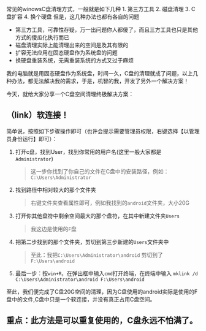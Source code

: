 常见的winowsC盘清理方式，一般就是如下几种
	1. 第三方工具
	2. 磁盘清理
	3. C盘扩容
	4. 换个硬盘
但是，这几种办法也都有各自的问题

* 第三方工具，可靠性存疑，万一出问题你人都傻了，而且三方工具也只是其他方式的傻瓜化执行而已
* 磁盘清理实际上能清理出来的空间是及其有限的
* 扩容无法应用在固态硬盘作为系统盘的问题
* 换硬盘重装系统，无需重装系统的方式又过于麻烦

我的电脑就是用固态硬盘作为系统盘，时间一久，C盘的清理就成了问题，以上几种办法，都无法解决我的需求，于是，机智的我，开发了另外一个解决方案！

今天，就给大家分享一个C盘空间清理终极解决方案：
## （link）软连接！
简单说，按照如下步骤操作即可（也许会提示需要管理员权限，右键选择【以管理员身份运行】即可）：
1. 打开c盘，找到User，找到你常用的用户名(这里一般大家都是 `Administrator`)
	> 这一步你找到了你自己的文件在C盘中的安装路径，例如：`C:\Users\Administrator`

2. 找到路径中相对较大的那个文件夹
	> 右键文件夹查看属性即可，例如我找到的`android`文件夹，大小20G

3. 打开你其他盘符中剩余空间最大的那个盘符，在其中新建文件夹`Users`
	> 我这边是使用的`F`盘

4. 把第二步找到的那个文件夹，剪切到第三步新建的`Users`文件夹中
	> 至此：我把`C:\Users\Administrator\android` 剪切到了 `F:\Users\android` 

5. 最后一步：按`win+R`，在弹出框中输入`cmd`打开终端，在终端中输入
`mklink /d C:\Users\Administrator\android F:\Users\android`


至此，我们便完成了C盘20G空间的清理，因为C盘使用的android实际是使用的F盘中的文件,C盘中只是一个软连接，并没有真正占用C盘空间。

## 重点：此方法是可以重复使用的，C盘永远不怕满了。